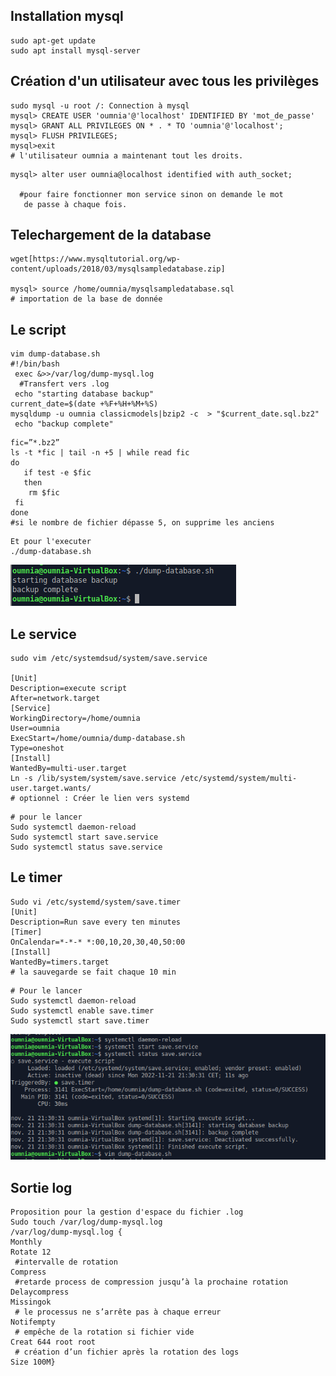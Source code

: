 ## Installation mysql
    
    sudo apt-get update  
    sudo apt install mysql-server
  

##	Création d'un utilisateur avec tous les privilèges
    
    sudo mysql -u root /: Connection à mysql 
    mysql> CREATE USER 'oumnia'@'localhost' IDENTIFIED BY 'mot_de_passe'
    mysql> GRANT ALL PRIVILEGES ON * . * TO 'oumnia'@'localhost';
    mysql> FLUSH PRIVILEGES;
    mysql>exit
    # l'utilisateur oumnia a maintenant tout les droits.
    

  ```
 mysql> alter user oumnia@localhost identified with auth_socket;

    #pour faire fonctionner mon service sinon on demande le mot
     de passe à chaque fois.
 ```
 
## Telechargement de la database

    wget[https://www.mysqltutorial.org/wp-content/uploads/2018/03/mysqlsampledatabase.zip] 

    mysql> source /home/oumnia/mysqlsampledatabase.sql
    # importation de la base de donnée

## Le script

```
vim dump-database.sh
#!/bin/bash
 exec &>>/var/log/dump-mysql.log
  #Transfert vers .log
 echo "starting database backup"
current_date=$(date +%F+%H+%M+%S)
mysqldump -u oumnia classicmodels|bzip2 -c  > "$current_date.sql.bz2"                                  
 echo "backup complete" 
 ```  
 ```   
fic=”*.bz2”                                                                                     
ls -t *fic | tail -n +5 | while read fic                                                                                     
do
    if test -e $fic
    then
     rm $fic
  fi
done
#si le nombre de fichier dépasse 5, on supprime les anciens
 ```
 
    Et pour l'executer 
    ./dump-database.sh


![](Annexes/A1.png)
## Le service
```
sudo vim /etc/systemdsud/system/save.service

[Unit]
Description=execute script
After=network.target
[Service]
WorkingDirectory=/home/oumnia
User=oumnia
ExecStart=/home/oumnia/dump-database.sh                                                                       
Type=oneshot                                              
[Install]                                        
WantedBy=multi-user.target
Ln -s /lib/system/system/save.service /etc/systemd/system/multi-user.target.wants/
# optionnel : Créer le lien vers systemd 
 ```
```
# pour le lancer
Sudo systemctl daemon-reload
Sudo systemctl start save.service
Sudo systemctl status save.service
```
## Le timer
```
Sudo vi /etc/systemd/system/save.timer
[Unit]                                                                                              
Description=Run save every ten minutes
[Timer] 
OnCalendar=*-*-* *:00,10,20,30,40,50:00                              
[Install]
WantedBy=timers.target
# la sauvegarde se fait chaque 10 min
```
```
# Pour le lancer
Sudo systemctl daemon-reload
Sudo systemctl enable save.timer
Sudo systemctl start save.timer
```
![](Annexes/A2.png)

## Sortie log
```
Proposition pour la gestion d'espace du fichier .log 
Sudo touch /var/log/dump-mysql.log
/var/log/dump-mysql.log {
Monthly
Rotate 12                                              
 #intervalle de rotation
Compress                                         
 #retarde process de compression jusqu’à la prochaine rotation
Delaycompress
Missingok                                            
 # le processus ne s’arrête pas à chaque erreur
Notifempty                                       
 # empêche de la rotation si fichier vide
Creat 644 root root                        
 # création d’un fichier après la rotation des logs
Size 100M}

